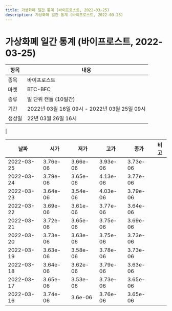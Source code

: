 ```yaml
---
title: 가상화폐 일간 통계 (바이프로스트, 2022-03-25)
description: 가상화폐 일간 통계 (바이프로스트, 2022-03-25)
---
```


가상화폐 일간 통계 (바이프로스트, 2022-03-25)
===

|항목|내용|
|--|--|
|종목|바이프로스트|
|마켓|BTC-BFC|
|종류|일 단위 캔들 (10일간)|
|기간|2022년 03월 16일 09시 - 2022년 03월 25일 09시|
|생성일|22년 03월 26일 16시|
|

|날짜|시가|저가|고가|종가|비고|
|--|--|--|--|--|--|
|2022-03-25|3.76e-06|3.66e-06|3.93e-06|3.73e-06|    |
|2022-03-24|3.79e-06|3.65e-06|4.13e-06|3.77e-06|    |
|2022-03-23|3.64e-06|3.54e-06|4.03e-06|3.79e-06|    |
|2022-03-22|3.69e-06|3.61e-06|3.77e-06|3.64e-06|    |
|2022-03-21|3.72e-06|3.65e-06|3.75e-06|3.69e-06|    |
|2022-03-20|3.73e-06|3.63e-06|3.75e-06|3.73e-06|    |
|2022-03-19|3.63e-06|3.58e-06|3.78e-06|3.73e-06|    |
|2022-03-18|3.64e-06|3.62e-06|3.79e-06|3.63e-06|    |
|2022-03-17|3.65e-06|3.53e-06|3.73e-06|3.65e-06|    |
|2022-03-16|3.74e-06|3.6e-06|3.76e-06|3.65e-06|    |
